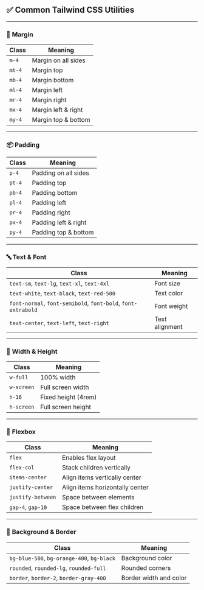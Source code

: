 ## ✅ Common Tailwind CSS Utilities

---

### 📏 **Margin**

| Class  | Meaning             |
| ------ | ------------------- |
| `m-4`  | Margin on all sides |
| `mt-4` | Margin top          |
| `mb-4` | Margin bottom       |
| `ml-4` | Margin left         |
| `mr-4` | Margin right        |
| `mx-4` | Margin left & right |
| `my-4` | Margin top & bottom |

---

### 📦 **Padding**

| Class  | Meaning              |
| ------ | -------------------- |
| `p-4`  | Padding on all sides |
| `pt-4` | Padding top          |
| `pb-4` | Padding bottom       |
| `pl-4` | Padding left         |
| `pr-4` | Padding right        |
| `px-4` | Padding left & right |
| `py-4` | Padding top & bottom |

---

### 🔤 **Text & Font**

| Class                                                         | Meaning        |
| ------------------------------------------------------------- | -------------- |
| `text-sm`, `text-lg`, `text-xl`, `text-4xl`                   | Font size      |
| `text-white`, `text-black`, `text-red-500`                    | Text color     |
| `font-normal`, `font-semibold`, `font-bold`, `font-extrabold` | Font weight    |
| `text-center`, `text-left`, `text-right`                      | Text alignment |

---

### 📐 **Width & Height**

| Class      | Meaning             |
| ---------- | ------------------- |
| `w-full`   | 100% width          |
| `w-screen` | Full screen width   |
| `h-16`     | Fixed height (4rem) |
| `h-screen` | Full screen height  |

---

### 🧱 **Flexbox**

| Class             | Meaning                         |
| ----------------- | ------------------------------- |
| `flex`            | Enables flex layout             |
| `flex-col`        | Stack children vertically       |
| `items-center`    | Align items vertically center   |
| `justify-center`  | Align items horizontally center |
| `justify-between` | Space between elements          |
| `gap-4`, `gap-10` | Space between flex children     |

---

### 🎨 **Background & Border**

| Class                                      | Meaning                |
| ------------------------------------------ | ---------------------- |
| `bg-blue-500`, `bg-orange-400`, `bg-black` | Background color       |
| `rounded`, `rounded-lg`, `rounded-full`    | Rounded corners        |
| `border`, `border-2`, `border-gray-400`    | Border width and color |
